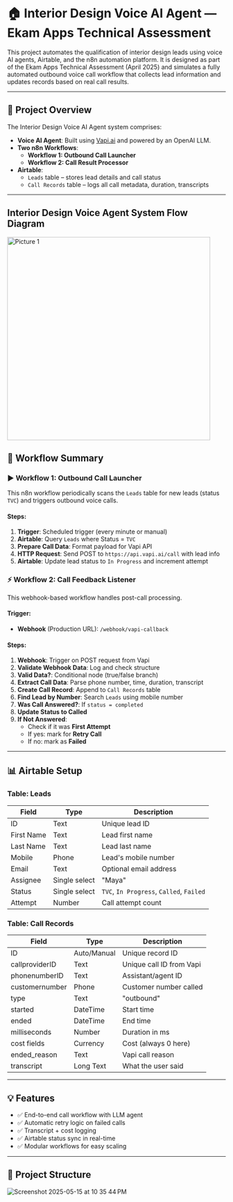 
# 🏠 Interior Design Voice AI Agent — Ekam Apps Technical Assessment

This project automates the qualification of interior design leads using voice AI agents, Airtable, and the n8n automation platform. It is designed as part of the Ekam Apps Technical Assessment (April 2025) and simulates a fully automated outbound voice call workflow that collects lead information and updates records based on real call results.

---

## 📌 Project Overview

The Interior Design Voice AI Agent system comprises:

- **Voice AI Agent**: Built using [Vapi.ai](https://vapi.ai) and powered by an OpenAI LLM.
- **Two n8n Workflows**:
  - **Workflow 1: Outbound Call Launcher**
  - **Workflow 2: Call Result Processor**
- **Airtable**:
  - `Leads` table – stores lead details and call status
  - `Call Records` table – logs all call metadata, duration, transcripts

---

## Interior Design Voice Agent System Flow Diagram

<img width="468" alt="Picture 1" src="https://github.com/user-attachments/assets/40a78eb1-94d5-454c-8a93-8d74cf24ea0a" />

## 🧠 Workflow Summary

### ▶️ Workflow 1: Outbound Call Launcher

This n8n workflow periodically scans the `Leads` table for new leads (status `TVC`) and triggers outbound voice calls.

#### Steps:
1. **Trigger**: Scheduled trigger (every minute or manual)
2. **Airtable**: Query `Leads` where Status = `TVC`
3. **Prepare Call Data**: Format payload for Vapi API
4. **HTTP Request**: Send POST to `https://api.vapi.ai/call` with lead info
5. **Airtable**: Update lead status to `In Progress` and increment attempt

### ⚡ Workflow 2: Call Feedback Listener

This webhook-based workflow handles post-call processing.

#### Trigger:
- **Webhook** (Production URL): `/webhook/vapi-callback`

#### Steps:
1. **Webhook**: Trigger on POST request from Vapi
2. **Validate Webhook Data**: Log and check structure
3. **Valid Data?**: Conditional node (true/false branch)
4. **Extract Call Data**: Parse phone number, time, duration, transcript
5. **Create Call Record**: Append to `Call Records` table
6. **Find Lead by Number**: Search `Leads` using mobile number
7. **Was Call Answered?**: If `status = completed`
8. **Update Status to Called**
9. **If Not Answered**:
    - Check if it was **First Attempt**
    - If yes: mark for **Retry Call**
    - If no: mark as **Failed**

---

## 📊 Airtable Setup

### Table: Leads
| Field         | Type      | Description                     |
|---------------|-----------|---------------------------------|
| ID            | Text      | Unique lead ID                  |
| First Name    | Text      | Lead first name                 |
| Last Name     | Text      | Lead last name                  |
| Mobile        | Phone     | Lead's mobile number            |
| Email         | Text      | Optional email address          |
| Assignee      | Single select | "Maya"                       |
| Status        | Single select | `TVC`, `In Progress`, `Called`, `Failed` |
| Attempt       | Number    | Call attempt count              |

### Table: Call Records
| Field         | Type      | Description                    |
|---------------|-----------|--------------------------------|
| ID            | Auto/Manual | Unique record ID             |
| callproviderID| Text      | Unique call ID from Vapi      |
| phonenumberID | Text      | Assistant/agent ID            |
| customernumber| Phone     | Customer number called        |
| type          | Text      | "outbound"                    |
| started       | DateTime  | Start time                    |
| ended         | DateTime  | End time                      |
| milliseconds  | Number    | Duration in ms                |
| cost fields   | Currency  | Cost (always 0 here)          |
| ended_reason  | Text      | Vapi call reason              |
| transcript    | Long Text | What the user said            |

---

## 💡 Features

- ✅ End-to-end call workflow with LLM agent
- ✅ Automatic retry logic on failed calls
- ✅ Transcript + cost logging
- ✅ Airtable status sync in real-time
- ✅ Modular workflows for easy scaling

---

## 🧱 Project Structure
![Screenshot 2025-05-15 at 10 35 44 PM](https://github.com/user-attachments/assets/b3da3e24-d56b-4c95-aed7-0edaa59d3e71)

